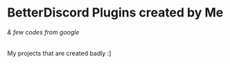 # BetterDiscord Plugins created by Me 
###### & few codes from google
My projects that are created badly :]
